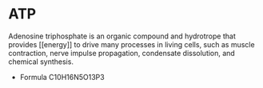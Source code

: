 # ATP
Adenosine triphosphate is an organic compound and hydrotrope that provides [[energy]] to drive many processes in living cells, such as muscle contraction, nerve impulse propagation, condensate dissolution, and chemical synthesis.

- Formula C10H16N5O13P3